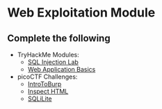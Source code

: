 # Web Exploitation Module

## Complete the following

+ TryHackMe Modules:
  - [SQL Injection Lab](https://tryhackme.com/room/sqlilab)
  - [Web Application Basics](https://tryhackme.com/room/webapplicationbasics)
+ picoCTF Challenges:
  - [IntroToBurp](https://play.picoctf.org/practice/challenge/419?category=1&page=1)
  - [Inspect HTML](https://play.picoctf.org/practice/challenge/275?category=1&page=1)
  - [SQLiLite](https://play.picoctf.org/practice/challenge/304?category=1&page=3)

